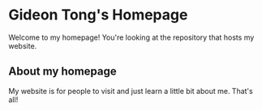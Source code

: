 # Gideon Tong's Homepage

Welcome to my homepage! You're looking at the repository that hosts my website.

## About my homepage

My website is for people to visit and just learn a little bit about me. That's all!
 
